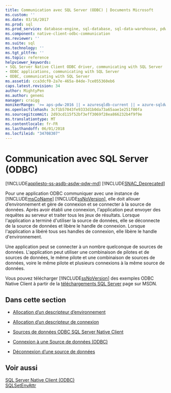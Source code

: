 ```yaml
---
title: Communication avec SQL Server (ODBC) | Documents Microsoft
ms.custom: ''
ms.date: 03/16/2017
ms.prod: sql
ms.prod_service: database-engine, sql-database, sql-data-warehouse, pdw
ms.component: native-client-odbc-communication
ms.reviewer: ''
ms.suite: sql
ms.technology: ''
ms.tgt_pltfrm: ''
ms.topic: reference
helpviewer_keywords:
- SQL Server Native Client ODBC driver, communicating with SQL Server
- ODBC applications, communicating with SQL Server
- ODBC, communicating with SQL Server
ms.assetid: cca3dcf0-2a7e-465a-84de-7ce055360eb6
caps.latest.revision: 34
author: MightyPen
ms.author: genemi
manager: craigg
monikerRange: '>= aps-pdw-2016 || = azuresqldb-current || = azure-sqldw-latest || >= sql-server-2016 || = sqlallproducts-allversions'
ms.openlocfilehash: 3cf1b57043fe9333d1b0da73a65aae1e251f00fa
ms.sourcegitcommit: 2d93cd115f52bf3eff3069f28ea866232b4f9f9e
ms.translationtype: MT
ms.contentlocale: fr-FR
ms.lasthandoff: 06/01/2018
ms.locfileid: "34708307"
---
```

# <a name="communicating-with-sql-server-odbc"></a>Communication avec SQL Server (ODBC)
[!INCLUDE[appliesto-ss-asdb-asdw-pdw-md](../../includes/appliesto-ss-asdb-asdw-pdw-md.md)]
[!INCLUDE[SNAC_Deprecated](../../includes/snac-deprecated.md)]

  Pour une application ODBC communiquer avec une instance de [!INCLUDE[msCoName](../../includes/msconame-md.md)] [!INCLUDE[ssNoVersion](../../includes/ssnoversion-md.md)], elle doit allouer d’environnement et gère de connexion et se connecter à la source de données. Après avoir établi une connexion, l'application peut envoyer des requêtes au serveur et traiter tous les jeux de résultats. Lorsque l'application a terminé d'utiliser la source de données, elle se déconnecte de la source de données et libère le handle de connexion. Lorsque l'application a libéré tous ses handles de connexion, elle libère le handle d'environnement.  
  
 Une application peut se connecter à un nombre quelconque de sources de données. L'application peut utiliser une combinaison de pilotes et de sources de données, le même pilote et une combinaison de sources de données, voire le même pilote et plusieurs connexions à la même source de données.  
  
 Vous pouvez télécharger [!INCLUDE[ssNoVersion](../../includes/ssnoversion-md.md)] des exemples ODBC Native Client à partir de la [téléchargements SQL Server](http://go.microsoft.com/fwlink/?LinkId=62796) page sur MSDN.  
  
## <a name="in-this-section"></a>Dans cette section  
  
-   [Allocation d’un descripteur d’environnement](../../relational-databases/native-client-odbc-communication/allocating-an-environment-handle.md)  
  
-   [Allocation d’un descripteur de connexion](../../relational-databases/native-client-odbc-communication/allocating-a-connection-handle.md)  
  
-   [Sources de données ODBC SQL Server Native Client](../../relational-databases/native-client-odbc-communication/sql-server-native-client-odbc-data-sources.md)  
  
-   [Connexion à une Source de données &#40;ODBC&#41;](../../relational-databases/native-client-odbc-communication/connecting-to-a-data-source-odbc.md)  
  
-   [Déconnexion d’une source de données](../../relational-databases/native-client-odbc-communication/disconnecting-from-a-data-source.md)  
  
## <a name="see-also"></a>Voir aussi  
 [SQL Server Native Client &#40;ODBC&#41;](../../relational-databases/native-client/odbc/sql-server-native-client-odbc.md)   
 [SQLSetEnvAttr](../../relational-databases/native-client-odbc-api/sqlsetenvattr.md)  
  
  

